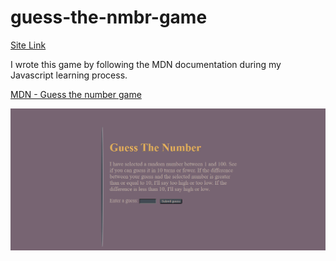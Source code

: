 # guess-the-nmbr-game


[Site Link](https://guess-the-nmbr-game.netlify.app)

I wrote this game by following the MDN documentation during my Javascript learning process.

[MDN - Guess the number game](https://developer.mozilla.org/en-US/docs/Learn/JavaScript/First_steps/A_first_splash)

![](screenshot.png)
